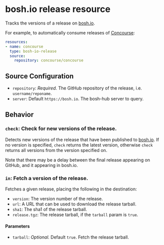 # bosh.io release resource

Tracks the versions of a release on [bosh.io](https://bosh.io).

For example, to automatically consume releases of
[Concourse](https://github.com/concourse/concourse):

```yaml
resources:
- name: concourse
  type: bosh-io-release
  source:
    repository: concourse/concourse
```


## Source Configuration

* `repository`: *Required.* The GitHub repository of the release, i.e.
`username/reponame`.
* `server`: Default `https://bosh.io`. The bosh-hub server to query.


## Behavior

### `check`: Check for new versions of the release.

Detects new versions of the release that have been published to [bosh.io](https://bosh.io). If no version is specified, `check` returns the latest version, otherwise `check` returns all versions from the version specified on.

Note that there may be a delay between the final release appearing on
GitHub, and it appearing in bosh.io.


### `in`: Fetch a version of the release.

Fetches a given release, placing the following in the destination:

* `version`: The version number of the release.
* `url`: A URL that can be used to download the release tarball.
* `sha1`: The sha1 of the release tarball.
* `release.tgz`: The release tarball, if the `tarball` param is `true`.

#### Parameters

* `tarball`: *Optional.* Default `true`. Fetch the release tarball.
